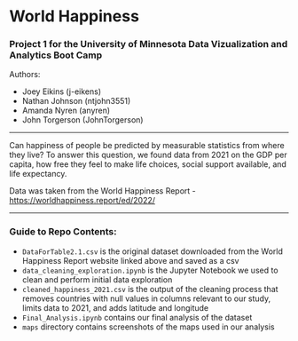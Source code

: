 # World Happiness
### Project 1 for the University of Minnesota Data Vizualization and Analytics Boot Camp  
Authors:
* Joey Eikins (j-eikens)
* Nathan Johnson (ntjohn3551)
* Amanda Nyren (anyren)
* John Torgerson (JohnTorgerson)
---  
Can happiness of people be predicted by measurable statistics from where they live? To answer this question, we found data from 2021 on the GDP per capita, how free they feel to make life choices, social support available, and life expectancy.

Data was taken from the World Happiness Report - https://worldhappiness.report/ed/2022/  

---

### Guide to Repo Contents:
* `DataForTable2.1.csv` is the original dataset downloaded from the World Happiness Report website linked above and saved as a csv
* `data_cleaning_exploration.ipynb` is the Jupyter Notebook we used to clean and perform initial data exploration
* `cleaned_happiness_2021.csv` is the output of the cleaning process that removes countries with null values in columns relevant to our study, limits data to 2021, and adds latitude and longitude
* `Final_Analysis.ipynb` contains our final analysis of the dataset
* `maps` directory contains screenshots of the maps used in our analysis